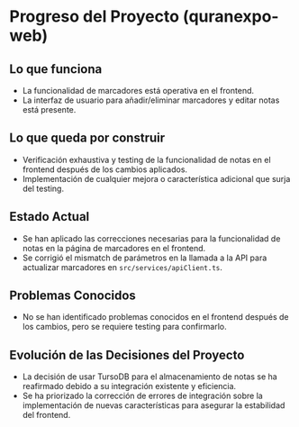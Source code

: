 # Progreso del Proyecto (quranexpo-web)

## Lo que funciona
- La funcionalidad de marcadores está operativa en el frontend.
- La interfaz de usuario para añadir/eliminar marcadores y editar notas está presente.

## Lo que queda por construir
- Verificación exhaustiva y testing de la funcionalidad de notas en el frontend después de los cambios aplicados.
- Implementación de cualquier mejora o característica adicional que surja del testing.

## Estado Actual
- Se han aplicado las correcciones necesarias para la funcionalidad de notas en la página de marcadores en el frontend.
- Se corrigió el mismatch de parámetros en la llamada a la API para actualizar marcadores en `src/services/apiClient.ts`.

## Problemas Conocidos
- No se han identificado problemas conocidos en el frontend después de los cambios, pero se requiere testing para confirmarlo.

## Evolución de las Decisiones del Proyecto
- La decisión de usar TursoDB para el almacenamiento de notas se ha reafirmado debido a su integración existente y eficiencia.
- Se ha priorizado la corrección de errores de integración sobre la implementación de nuevas características para asegurar la estabilidad del frontend.
